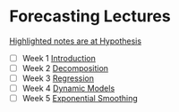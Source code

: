 
# Forecasting Lectures

[Highlighted notes are at Hypothesis](https://hypothes.is/groups/dzLQPNN8/forecasting)

- [ ] Week 1 [Introduction](https://github.com/tgrrr/data-science/blob/forecasting/uni/forecasting/w1-introduction/lecture/Module1.html)
- [ ] Week 2 [Decomposition](https://github.com/tgrrr/data-science/blob/forecasting/uni/forecasting/w2-decomposion/lecture/Module2.html)
- [ ] Week 3 [Regression](https://github.com/tgrrr/data-science/blob/forecasting/uni/forecasting/w3-regression/lecture/Module3.html)
- [ ] Week 4 [Dynamic Models](https://github.com/tgrrr/data-science/blob/forecasting/uni/forecasting/w4-dynamic-models/lecture/Module4.html)
- [ ] Week 5 [Exponential Smoothing](https://github.com/tgrrr/data-science/blob/forecasting/uni/forecasting/w5-exponential-smoothing/lecture/Module5.html)